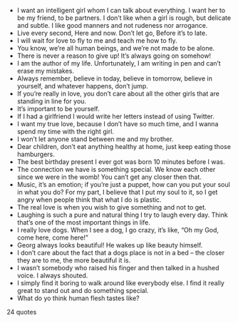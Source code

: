  - I want an intelligent girl whom I can talk about everything. I want her to be my friend, to be partners. I don’t like when a girl is rough, but delicate and subtle. I like good manners and not rudeness nor arrogance.
 - Live every second, Here and now. Don’t let go, Before it’s to late.
 - I will wait for love to fly to me and teach me how to fly.
 - You know, we’re all human beings, and we’re not made to be alone.
 - There is never a reason to give up! It’s always going on somehow!
 - I am the author of my life. Unfortunately, I am writing in pen and can’t erase my mistakes.
 - Always remember, believe in today, believe in tomorrow, believe in yourself, and whatever happens, don’t jump.
 - If you’re really in love, you don’t care about all the other girls that are standing in line for you.
 - It’s important to be yourself.
 - If I had a girlfriend I would write her letters instead of using Twitter.
 - I want my true love, because I don’t have so much time, and I wanna spend my time with the right girl.
 - I won’t let anyone stand between me and my brother.
 - Dear children, don’t eat anything healthy at home, just keep eating those hamburgers.
 - The best birthday present I ever got was born 10 minutes before I was.
 - The connection we have is something special. We know each other since we were in the womb! You can’t get any closer then that.
 - Music, it’s an emotion; if you’re just a puppet, how can you put your soul in what you do? For my part, I believe that I put my soul to it, so I get angry when people think that what I do is plastic.
 - The real love is when you wish to give something and not to get.
 - Laughing is such a pure and natural thing I try to laugh every day. Think that’s one of the most important things in life.
 - I really love dogs. When I see a dog, I go crazy, it’s like, “Oh my God, come here, come here!”
 - Georg always looks beautiful! He wakes up like beauty himself.
 - I don’t care about the fact that a dogs place is not in a bed – the closer they are to me, the more beautiful it is.
 - I wasn’t somebody who raised his finger and then talked in a hushed voice. I always shouted.
 - I simply find it boring to walk around like everybody else. I find it really great to stand out and do something special.
 - What do yo think human flesh tastes like?

24 quotes